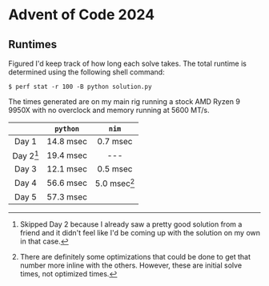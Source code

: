 # Advent of Code 2024

## Runtimes

Figured I'd keep track of how long each solve takes.  The total runtime is determined using the following shell command:

```
$ perf stat -r 100 -B python solution.py
```

The times generated are on my main rig running a stock AMD Ryzen 9 9950X with no overclock and memory running at 5600 MT/s.

| | `python` | `nim` |
|:--:|:--:|:--:|
| Day 1 | 14.8 msec | 0.7 msec |
| Day 2[^1] | 19.4 msec | --- |
| Day 3 | 12.1 msec | 0.5 msec |
| Day 4 | 56.6 msec | 5.0 msec[^2] |
| Day 5 | 57.3 msec | |

[^1]: Skipped Day 2 because I already saw a pretty good solution from a friend and it didn't feel like I'd be coming up with the solution on my own in that case.

[^2]: There are definitely some optimizations that could be done to get that number more inline with the others.  However, these are initial solve times, not optimized times.